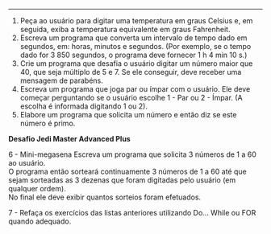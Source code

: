 ------- 

1. Peça ao usuário para digitar uma temperatura em graus Celsius e, em seguida, exiba a temperatura equivalente em graus Fahrenheit.
2. Escreva um programa que converta um intervalo de tempo dado em segundos, em: horas, minutos e segundos. (Por exemplo, se o tempo dado for 3 850 segundos, o programa deve fornecer 1 h 4 min 10 s.)
3. Crie um programa que desafia o usuário digitar um número maior que 40, que seja múltiplo de 5 e 7. Se ele conseguir, deve receber uma mensagem de parabéns.
4. Escreva um programa que joga par ou ímpar com o usuário. Ele deve começar perguntando se o usuário escolhe 1 - Par ou 2 - Ímpar. (A escolha é informada digitando 1 ou 2).
5. Elabore um programa que solicita um número e então diz se este número é primo.



**Desafio Jedi Master Advanced Plus**

6 - Mini-megasena Escreva um programa que solicita 3 números de 1 a 60 ao usuário.  
O programa então sorteará continuamente 3 números de 1 a 60 até que sejam sorteadas as 3 dezenas que foram digitadas pelo usuário (em qualquer ordem).  
No final ele deve exibir quantos sorteios foram efetuados.

7 - Refaça os exercícios das listas anteriores utilizando Do... While ou FOR quando adequado.
